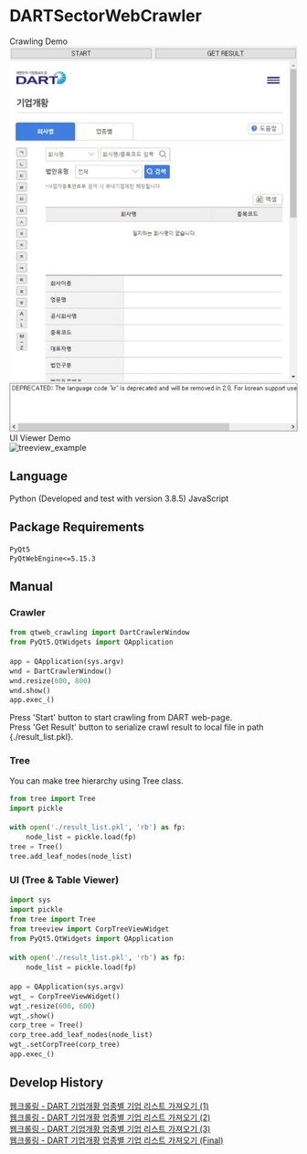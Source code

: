 # DARTSectorWebCrawler
Crawling Demo<br>
![crawl_example](./crawl_example.gif)<br>
UI Viewer Demo<br>
![treeview_example](./treeview_example.gif)<br>

Language
--
Python (Developed and test with version 3.8.5)
JavaScript

Package Requirements
--
```
PyQt5
PyQtWebEngine<=5.15.3
```

Manual
--
### Crawler
```python
from qtweb_crawling import DartCrawlerWindow
from PyQt5.QtWidgets import QApplication

app = QApplication(sys.argv)
wnd = DartCrawlerWindow()
wnd.resize(600, 800)
wnd.show()
app.exec_()
```
Press 'Start' button to start crawling from DART web-page.<br>
Press 'Get Result' button to serialize crawl result to local file in path {./result_list.pkl}.<br>

### Tree 
You can make tree hierarchy using Tree class.<br>
```python
from tree import Tree
import pickle

with open('./result_list.pkl', 'rb') as fp:
    node_list = pickle.load(fp)
tree = Tree()
tree.add_leaf_nodes(node_list)
```

### UI (Tree & Table Viewer)
```python
import sys
import pickle
from tree import Tree
from treeview import CorpTreeViewWidget
from PyQt5.QtWidgets import QApplication

with open('./result_list.pkl', 'rb') as fp:
    node_list = pickle.load(fp)

app = QApplication(sys.argv)
wgt_ = CorpTreeViewWidget()
wgt_.resize(600, 600)
wgt_.show()
corp_tree = Tree()
corp_tree.add_leaf_nodes(node_list)
wgt_.setCorpTree(corp_tree)
app.exec_()
```

Develop History
--
[웹크롤링 - DART 기업개황 업종별 기업 리스트 가져오기 (1)](https://yogyui.tistory.com/entry/%EC%9B%B9%ED%81%AC%EB%A1%A4%EB%A7%81-DART-%EA%B8%B0%EC%97%85%EA%B0%9C%ED%99%A9-%EC%97%85%EC%A2%85%EB%B3%84-%EA%B8%B0%EC%97%85-%EB%A6%AC%EC%8A%A4%ED%8A%B8-%EA%B0%80%EC%A0%B8%EC%98%A4%EA%B8%B0-1) <br>
[웹크롤링 - DART 기업개황 업종별 기업 리스트 가져오기 (2)](https://yogyui.tistory.com/entry/%EC%9B%B9%ED%81%AC%EB%A1%A4%EB%A7%81-DART-%EA%B8%B0%EC%97%85%EA%B0%9C%ED%99%A9-%EC%97%85%EC%A2%85%EB%B3%84-%EA%B8%B0%EC%97%85-%EB%A6%AC%EC%8A%A4%ED%8A%B8-%EA%B0%80%EC%A0%B8%EC%98%A4%EA%B8%B0-2) <br>
[웹크롤링 - DART 기업개황 업종별 기업 리스트 가져오기 (3)](https://yogyui.tistory.com/entry/%EC%9B%B9%ED%81%AC%EB%A1%A4%EB%A7%81-DART-%EA%B8%B0%EC%97%85%EA%B0%9C%ED%99%A9-%EC%97%85%EC%A2%85%EB%B3%84-%EA%B8%B0%EC%97%85-%EB%A6%AC%EC%8A%A4%ED%8A%B8-%EA%B0%80%EC%A0%B8%EC%98%A4%EA%B8%B0-3) <br>
[웹크롤링 - DART 기업개황 업종별 기업 리스트 가져오기 (Final)](https://yogyui.tistory.com/entry/%EC%9B%B9%ED%81%AC%EB%A1%A4%EB%A7%81-DART-%EA%B8%B0%EC%97%85%EA%B0%9C%ED%99%A9-%EC%97%85%EC%A2%85%EB%B3%84-%EA%B8%B0%EC%97%85-%EB%A6%AC%EC%8A%A4%ED%8A%B8-%EA%B0%80%EC%A0%B8%EC%98%A4%EA%B8%B0-Final) <br>
